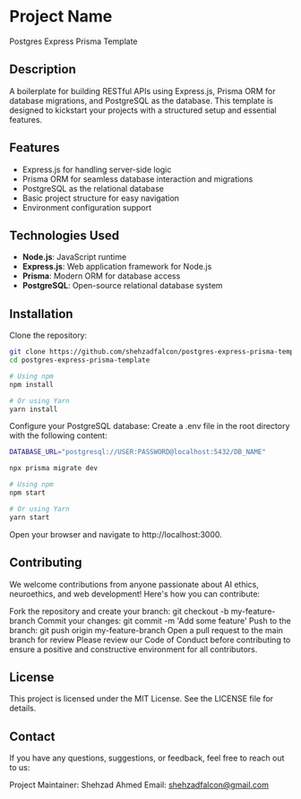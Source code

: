 # Project Name
Postgres Express Prisma Template

## Description
A boilerplate for building RESTful APIs using Express.js, Prisma ORM for database migrations, and PostgreSQL as the database. This template is designed to kickstart your projects with a structured setup and essential features.

## Features
- Express.js for handling server-side logic
- Prisma ORM for seamless database interaction and migrations
- PostgreSQL as the relational database
- Basic project structure for easy navigation
- Environment configuration support

## Technologies Used
- **Node.js**: JavaScript runtime
- **Express.js**: Web application framework for Node.js
- **Prisma**: Modern ORM for database access
- **PostgreSQL**: Open-source relational database system

## Installation

 Clone the repository:
   ```bash
   git clone https://github.com/shehzadfalcon/postgres-express-prisma-template.git
   cd postgres-express-prisma-template
   ```
   ```bash
# Using npm
npm install

# Or using Yarn
yarn install
```

Configure your PostgreSQL database:
Create a .env file in the root directory with the following content:
```bash
DATABASE_URL="postgresql://USER:PASSWORD@localhost:5432/DB_NAME"

```
```bash
npx prisma migrate dev

```

```bash
# Using npm
npm start

# Or using Yarn
yarn start
```
Open your browser and navigate to http://localhost:3000.

## Contributing
We welcome contributions from anyone passionate about AI ethics, neuroethics, and web development! Here's how you can contribute:

Fork the repository and create your branch: git checkout -b my-feature-branch
Commit your changes: git commit -m 'Add some feature'
Push to the branch: git push origin my-feature-branch
Open a pull request to the main branch for review
Please review our Code of Conduct before contributing to ensure a positive and constructive environment for all contributors.


## License
This project is licensed under the MIT License. See the LICENSE file for details.

## Contact
If you have any questions, suggestions, or feedback, feel free to reach out to us:

Project Maintainer: Shehzad Ahmed
Email: shehzadfalcon@gmail.com
